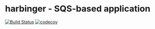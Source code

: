 harbinger - SQS-based application
=================================

[![Build Status](https://travis-ci.org/sonaak/harbinger.svg?branch=master)](https://travis-ci.org/sonaak/harbinger)
[![codecov](https://codecov.io/gh/sonaak/harbinger/branch/master/graph/badge.svg)](https://codecov.io/gh/sonaak/harbinger)